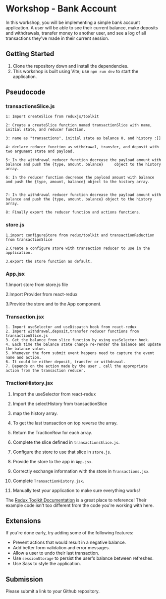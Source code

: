# Workshop - Bank Account

In this workshop, you will be implementing a simple bank account application. A user will be able to see their current balance, make deposits and withdrawals, transfer money to another user, and see a log of all transactions they've made in their current session.

## Getting Started

1. Clone the repository down and install the dependencies.
2. This workshop is built using Vite; use `npm run dev` to start the application.


## Pseudocode

 ### transactionsSlice.js
     
    1: Import createSlice from reduxjs/toolkit
 
    2: Create a createSlice function named transactionSlice with name, initial state, and reducer function.

    3: name as "transactions", initial state as balance 0, and history :[]

    4: declare reducer function as withdrawal, transfer, and deposit with two argument state and payload.

    5: In the withdrawal reducer function decrease the payload amount with balance and push the {type, amount, balance}     object to the history array.
   
    6: In the reducer function decrease the payload amount with balance and push the {type, amount, balance} object to the history array.


    7: In the withdrawal reducer function decrease the payload amount with balance and push the {type, amount, balance} object to the history array.

    8: Finally export the reducer function and actions functions.

 ### store.js

    1.import configureStore from redux/toolkit and transactionReduction from transactionSlice 

    2.Create a configure store with transaction reducer to use in the application.

    3.export the store function as default.

 ### App.jsx
  
   1.Import store from store.js file

   2.Import Provider from react-redux

   3.Provide the store and <Provider> to the App component.

 ### Transaction.jsx

    1. Import useSelector and useDispatch hook from react-redux
    2. Import withdrawal,deposit,transfer reducer functions from transactionSlice.js
    3. Get the balance from slice function by using useSelector hook.
    4. Each time the balance state change re-render the balance and update the balance value.
    5. Whenever the form submit event happens need to capture the event name and action.
    6. It could be either deposit, transfer or withdrawal.
    7. Depends on the action made by the user , call the appropriate action from the transaction reducer.
   
 ### TractionHistory.jsx
   1. Import the useSelector from react-redux
   2. Import the selectHistory from transactionSlice
   3. map the history array.
   4. To get the last transaction on top reverse the array.
   5. Return the TractionRow for each array.
   
    

1. Complete the slice defined in `transactionsSlice.js`.
2. Configure the store to use that slice in `store.js`.
3. Provide the store to the app in `App.jsx`.
4. Correctly exchange information with the store in `Transactions.jsx`.
5. Complete `TransactionHistory.jsx`.
6. Manually test your application to make sure everything works!

The [Redux Toolkit Documentation](https://redux-toolkit.js.org/introduction/getting-started) is a great place to reference! Their example code isn't too different from the code you're working with here.

## Extensions

If you're done early, try adding some of the following features:

- Prevent actions that would result in a negative balance.
- Add better form validation and error messages.
- Allow a user to undo their last transaction.
- Use `sessionStorage` to persist the user's balance between refreshes.
- Use Sass to style the application.

## Submission

Please submit a link to your Github repository.
